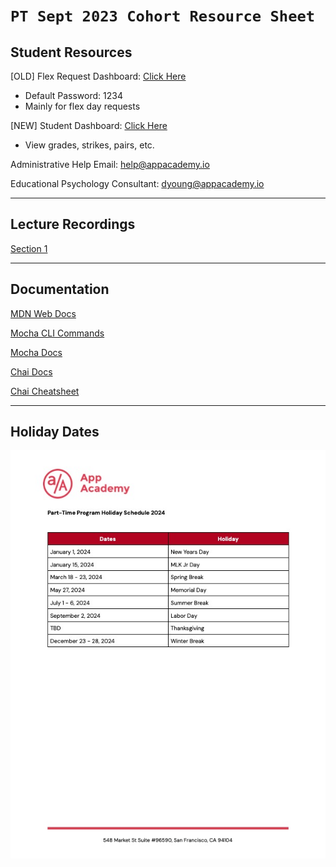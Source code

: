 # `PT Sept 2023 Cohort Resource Sheet`

## Student Resources

[OLD] Flex Request Dashboard: [Click Here](https://appacademy22020.my.site.com/trackers/s/)
  - Default Password: 1234
  - Mainly for flex day requests

[NEW] Student Dashboard: [Click Here](https://my.appacademy.io/login)
  - View grades, strikes, pairs, etc.

Administrative Help Email: help@appacademy.io

Educational Psychology Consultant: dyoung@appacademy.io

---

## Lecture Recordings

[Section 1](https://docs.google.com/spreadsheets/d/1k4F0KWV-eHpt3xLgt0t3FGl-ovnxo7O5dEhQR_4L0bU/edit#gid=0)

---

## Documentation

[MDN Web Docs](https://developer.mozilla.org/en-US/)

[Mocha CLI Commands](https://mochajs.org/#command-line-usage)

[Mocha Docs](https://mochajs.org/)

[Chai Docs](https://www.chaijs.com/api/bdd/)

[Chai Cheatsheet](https://devhints.io/chai)

---

## Holiday Dates

![Holiday Dates](/images/holiday-2024.jpg)
